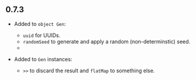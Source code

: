 ## 0.7.3

* Added to `object Gen`:
  * `uuid` for UUIDs.
  * `randomSeed` to generate and apply a random (non-determinstic) seed.
  *

* Added to `Gen` instances:
  * `>>` to discard the result and `flatMap` to something else.
